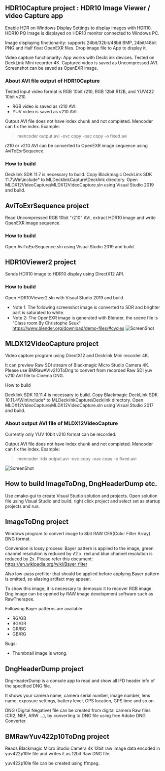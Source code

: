 HDR10Capture project : HDR10 Image Viewer / video Capture app
--------------

Enable HDR on Windows Display Settings to display images with HDR10. HDR10 PQ Image is displayed on HDR10 monitor connected to Windows PC. 

Image displaying finctionarity: supports 24bit/32bit/48bit BMP, 24bit/48bit PNG and Half float OpenEXR files. Drop image file to App to display it.

Video capture functionarity: App works with DeckLink devices. Tested on DeckLink Mini recorder 4K. Captured video is saved as Uncompressed AVI. Screenshot can be saved as OpenEXR image.

### About AVI file output of HDR10Capture

Tested input video format is RGB 10bit r210, RGB 12bit R12B, and YUV422 10bit v210.

  * RGB video is saved as r210 AVI.
  * YUV video is saved as v210 AVI.

Output AVI file does not have index chunk and not completed. Mencoder can fix the index. Example:

> mencoder output.avi -ovc copy -oac copy -o fixed.avi

r210 or v210 AVI can be converted to OpenEXR image sequence using AviToExrSequence.

### How to build

Decklink SDK 11.7 is necessary to build.
Copy Blackmagic DeckLink SDK 11.7\Win\include\* to MLDecklinkCapture\Decklink directory.
Open MLDX12VideoCapture\MLDX12VideoCapture.sln using Visual Studio 2019 and build.

AviToExrSequence project
--------------

Read Uncompressed RGB 10bit "r210" AVI, extract HDR10 image and write OpenEXR image sequence.

### How to build

Open AviToExrSequence.sln using Visual Studio 2019 and build.


HDR10Viewer2 project
--------------

Sends HDR10 image to HDR10 display using DirectX12 API.

### How to build

Open HDR10Viewer2.sln with Visual Studio 2019 and build.

  * Note 1: The following screenshot image is converted to SDR and brighter part is saturated to white.
  * Note 2: The OpenEXR image is generated with Blender, the scene file is "Class room By Christophe Seux" https://www.blender.org/download/demo-files/#cycles
  ![ScreenShot](HDR10Viewer2/HDR10Viewer2_100_Screenshot.png)

MLDX12VideoCapture project
--------------

Video capture program using DirectX12 and Decklink Mini recorder 4K.

It can preview Raw SDI stream of Blackmagic Micro Studio Camera 4K.
Please use BMRawAVIv210ToDng to convert from recorded Raw SDI yuv v210 AVI file to Cinema DNG.

How to build

Decklink SDK 10.11.4 is necessary to build.
Copy Blackmagic DeckLink SDK 10.11.4\Win\include\* to MLDecklinkCapture\Decklink directory.
Open MLDX12VideoCapture\MLDX12VideoCapture.sln using Visual Studio 2017 and build.

### About output AVI file of MLDX12VideoCapture 

Currently only YUV 10bit v210 format can be recorded.

Output AVI file does not have index chunk and not completed. Mencoder can fix the index. Example:

> mencoder -idx output.avi -ovc copy -oac copy -o fixed.avi

  ![ScreenShot](MLDX12VideoCapture/ScreenShot.png)
  
  
How to build ImageToDng, DngHeaderDump etc.
--------------

Use cmake-gui to create Visual Studio solution and projects.
Open solution file using Visual Studio and build. right click project and select set as startup projects and run.


ImageToDng project
--------------

Windows program to convert image to 8bit RAW CFA(Color Filter Array) DNG format.

Conversion is lossy process: Bayer pattern is applied to the image, green channel resolution is reduced by √2 x, red and blue channel resolution is reduced by 2x. Please refer this document: https://en.wikipedia.org/wiki/Bayer_filter

Also low-pass prefilter that should be applied before applying Bayer pattern is omitted, so aliasing artifact may appear.

To show this image, it is necessary to demosaic it to recover RGB image.
Dng image can be opened by RAW image development software such as RawTherapee.

Following Bayer patterns are available:
  * RG/GB
  * BG/GR
  * GR/BG
  * GB/RG

Bugs: 
  * Thumbnail image is wrong.


DngHeaderDump project
--------------

DngHeaderDump is a console app to read and show all IFD header info of the specified DNG file.

It shows your camera name, camera serial number, image number, lens name, exposure settings, battery level, GPS location, GPS time and so on.

DNG (Digital Negative) file can be created from digital camera Raw files (CR2, NEF, ARW ...), by converting to DNG file using free Adobe DNG Converter.


BMRawYuv422p10ToDng project
--------------

Reads Blackmagic Micro Studio Camera 4k 12bit raw image data encoded in yuv422p10le file and writes it as 12bit Raw DNG file.

yuv422p10le file can be created using ffmpeg.


